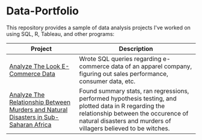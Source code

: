 # Data-Portfolio
This repository provides a sample of data analysis projects I've worked on using SQL, R, Tableau, and other programs:

Project | Description
------- | -----------------
[Analyze The Look E-Commerce Data](https://github.com/zabby23/data-portfolio/tree/main/Analyze_The_Look_Ecommerce_Data) | Wrote SQL queries regarding e-commerce data of an apparel company, figuring out sales performance, consumer data, etc. |
[Analyze The Relationship Between Murders and Natural Disasters in Sub-Saharan Africa](Link) | Found summary stats, ran regressions, performed hypothesis testing, and plotted data in R regarding the relationship between the occurence of natural disasters and murders of villagers believed to be witches. |
